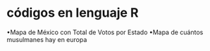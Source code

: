 # códigos en lenguaje R 

•Mapa de México con Total de Votos por Estado
•Mapa de cuántos musulmanes hay en europa 